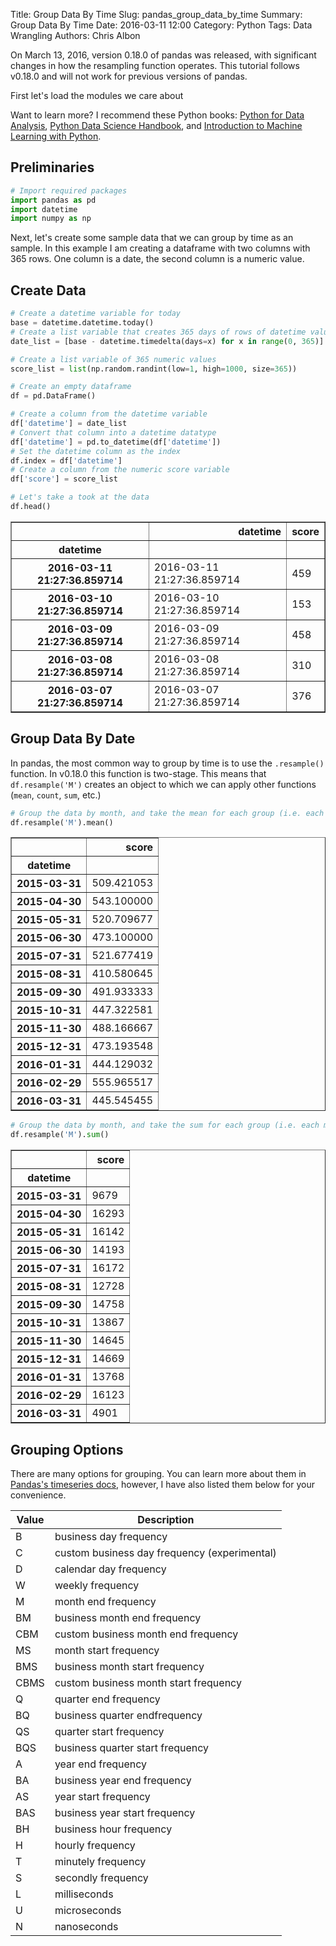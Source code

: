 Title: Group Data By Time
Slug: pandas_group_data_by_time
Summary: Group Data By Time
Date: 2016-03-11 12:00
Category: Python
Tags: Data Wrangling
Authors: Chris Albon

On March 13, 2016, version 0.18.0 of pandas was released, with significant changes in how the resampling function operates. This tutorial follows v0.18.0 and will not work for previous versions of pandas.

First let's load the modules we care about

Want to learn more? I recommend these Python books: [Python for Data Analysis](http://amzn.to/2ljV9wY), [Python Data Science Handbook](http://amzn.to/2m0mgMB), and [Introduction to Machine Learning with Python](http://amzn.to/2mjYiwK).

## Preliminaries


```python
# Import required packages
import pandas as pd
import datetime
import numpy as np
```

Next, let's create some sample data that we can group by time as an sample. In this example I am creating a dataframe with two columns with 365 rows. One column is a date, the second column is a numeric value.

## Create Data


```python
# Create a datetime variable for today
base = datetime.datetime.today()
# Create a list variable that creates 365 days of rows of datetime values
date_list = [base - datetime.timedelta(days=x) for x in range(0, 365)]
```


```python
# Create a list variable of 365 numeric values
score_list = list(np.random.randint(low=1, high=1000, size=365))
```


```python
# Create an empty dataframe
df = pd.DataFrame()

# Create a column from the datetime variable
df['datetime'] = date_list
# Convert that column into a datetime datatype
df['datetime'] = pd.to_datetime(df['datetime'])
# Set the datetime column as the index
df.index = df['datetime']
# Create a column from the numeric score variable
df['score'] = score_list
```


```python
# Let's take a took at the data
df.head()
```




<div>
<table border="1" class="dataframe">
  <thead>
    <tr style="text-align: right;">
      <th></th>
      <th>datetime</th>
      <th>score</th>
    </tr>
    <tr>
      <th>datetime</th>
      <th></th>
      <th></th>
    </tr>
  </thead>
  <tbody>
    <tr>
      <th>2016-03-11 21:27:36.859714</th>
      <td>2016-03-11 21:27:36.859714</td>
      <td>459</td>
    </tr>
    <tr>
      <th>2016-03-10 21:27:36.859714</th>
      <td>2016-03-10 21:27:36.859714</td>
      <td>153</td>
    </tr>
    <tr>
      <th>2016-03-09 21:27:36.859714</th>
      <td>2016-03-09 21:27:36.859714</td>
      <td>458</td>
    </tr>
    <tr>
      <th>2016-03-08 21:27:36.859714</th>
      <td>2016-03-08 21:27:36.859714</td>
      <td>310</td>
    </tr>
    <tr>
      <th>2016-03-07 21:27:36.859714</th>
      <td>2016-03-07 21:27:36.859714</td>
      <td>376</td>
    </tr>
  </tbody>
</table>
</div>



## Group Data By Date

In pandas, the most common way to group by time is to use the `.resample()` function. In v0.18.0 this function is two-stage. This means that `df.resample('M')` creates an object to which we can apply other functions (`mean`, `count`, `sum`, etc.)


```python
# Group the data by month, and take the mean for each group (i.e. each month)
df.resample('M').mean()
```




<div>
<table border="1" class="dataframe">
  <thead>
    <tr style="text-align: right;">
      <th></th>
      <th>score</th>
    </tr>
    <tr>
      <th>datetime</th>
      <th></th>
    </tr>
  </thead>
  <tbody>
    <tr>
      <th>2015-03-31</th>
      <td>509.421053</td>
    </tr>
    <tr>
      <th>2015-04-30</th>
      <td>543.100000</td>
    </tr>
    <tr>
      <th>2015-05-31</th>
      <td>520.709677</td>
    </tr>
    <tr>
      <th>2015-06-30</th>
      <td>473.100000</td>
    </tr>
    <tr>
      <th>2015-07-31</th>
      <td>521.677419</td>
    </tr>
    <tr>
      <th>2015-08-31</th>
      <td>410.580645</td>
    </tr>
    <tr>
      <th>2015-09-30</th>
      <td>491.933333</td>
    </tr>
    <tr>
      <th>2015-10-31</th>
      <td>447.322581</td>
    </tr>
    <tr>
      <th>2015-11-30</th>
      <td>488.166667</td>
    </tr>
    <tr>
      <th>2015-12-31</th>
      <td>473.193548</td>
    </tr>
    <tr>
      <th>2016-01-31</th>
      <td>444.129032</td>
    </tr>
    <tr>
      <th>2016-02-29</th>
      <td>555.965517</td>
    </tr>
    <tr>
      <th>2016-03-31</th>
      <td>445.545455</td>
    </tr>
  </tbody>
</table>
</div>




```python
# Group the data by month, and take the sum for each group (i.e. each month)
df.resample('M').sum()
```




<div>
<table border="1" class="dataframe">
  <thead>
    <tr style="text-align: right;">
      <th></th>
      <th>score</th>
    </tr>
    <tr>
      <th>datetime</th>
      <th></th>
    </tr>
  </thead>
  <tbody>
    <tr>
      <th>2015-03-31</th>
      <td>9679</td>
    </tr>
    <tr>
      <th>2015-04-30</th>
      <td>16293</td>
    </tr>
    <tr>
      <th>2015-05-31</th>
      <td>16142</td>
    </tr>
    <tr>
      <th>2015-06-30</th>
      <td>14193</td>
    </tr>
    <tr>
      <th>2015-07-31</th>
      <td>16172</td>
    </tr>
    <tr>
      <th>2015-08-31</th>
      <td>12728</td>
    </tr>
    <tr>
      <th>2015-09-30</th>
      <td>14758</td>
    </tr>
    <tr>
      <th>2015-10-31</th>
      <td>13867</td>
    </tr>
    <tr>
      <th>2015-11-30</th>
      <td>14645</td>
    </tr>
    <tr>
      <th>2015-12-31</th>
      <td>14669</td>
    </tr>
    <tr>
      <th>2016-01-31</th>
      <td>13768</td>
    </tr>
    <tr>
      <th>2016-02-29</th>
      <td>16123</td>
    </tr>
    <tr>
      <th>2016-03-31</th>
      <td>4901</td>
    </tr>
  </tbody>
</table>
</div>



## Grouping Options

There are many options for grouping. You can learn more about them in [Pandas's timeseries docs](http://pandas.pydata.org/pandas-docs/stable/timeseries.html), however, I have also listed them below for your convenience.

| Value | Description |
|---|---|
|B   |    business day frequency |
|C   |    custom business day frequency (experimental) |
|D   |    calendar day frequency |
|W   |    weekly frequency |
|M   |    month end frequency |
|BM  |    business month end frequency |
|CBM |    custom business month end frequency | |
|MS  |    month start frequency |
|BMS |    business month start frequency |
|CBMS|    custom business month start frequency |
|Q   |    quarter end frequency |
|BQ  |    business quarter endfrequency |
|QS  |    quarter start frequency |
|BQS |    business quarter start frequency |
|A   |    year end frequency |
|BA  |    business year end frequency |
|AS  |    year start frequency |
|BAS |    business year start frequency |
|BH  |    business hour frequency |
|H   |    hourly frequency |
|T   |    minutely frequency |
|S   |    secondly frequency |
|L   |    milliseconds |
|U   |    microseconds |
|N   |    nanoseconds |

